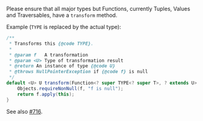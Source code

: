 Please ensure that all major types but Functions, currently Tuples, Values and Traversables, have a `transform` method.

Example (`TYPE` is replaced by the actual type):

```java
/**
 * Transforms this {@code TYPE}.
 *
 * @param f   A transformation
 * @param <U> Type of transformation result
 * @return An instance of type {@code U}
 * @throws NullPointerException if {@code f} is null
 */
default <U> U transform(Function<? super TYPE<? super T>, ? extends U> f) {
    Objects.requireNonNull(f, "f is null");
    return f.apply(this);
}
```

See also [#716](https://github.com/javaslang/javaslang/issues/716#issuecomment-163399633).
